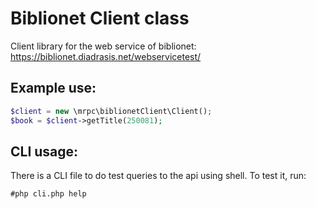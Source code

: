 # Biblionet Client class
Client library for the web service of biblionet: https://biblionet.diadrasis.net/webservicetest/

## Example use:
```php
$client = new \mrpc\biblionetClient\Client();
$book = $client->getTitle(250081);
```

## CLI usage:
There is a CLI file to do test queries to the api using shell. To test it, run:
```
#php cli.php help
```
